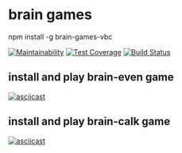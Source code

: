 # brain games

npm install -g brain-games-vbc

[![Maintainability](https://api.codeclimate.com/v1/badges/a99a88d28ad37a79dbf6/maintainability)](https://codeclimate.com/github/codeclimate/codeclimate/maintainability)
[![Test Coverage](https://api.codeclimate.com/v1/badges/a99a88d28ad37a79dbf6/test_coverage)](https://codeclimate.com/github/codeclimate/codeclimate/test_coverage)
[![Build Status](https://travis-ci.com/verybeautifulcat/backend-project-lvl1.svg?branch=master)](https://travis-ci.com/verybeautifulcat/backend-project-lvl1)



## install and play brain-even game

[![asciicast](https://asciinema.org/a/MpuCByMHLFUID6BWyBPyAjYhm.svg)](https://asciinema.org/a/MpuCByMHLFUID6BWyBPyAjYhm)


## install and play brain-calk game

[![asciicast](https://asciinema.org/a/gpm8XzlMMxBMaTpmtWJamGcFe.svg)](https://asciinema.org/a/gpm8XzlMMxBMaTpmtWJamGcFe)